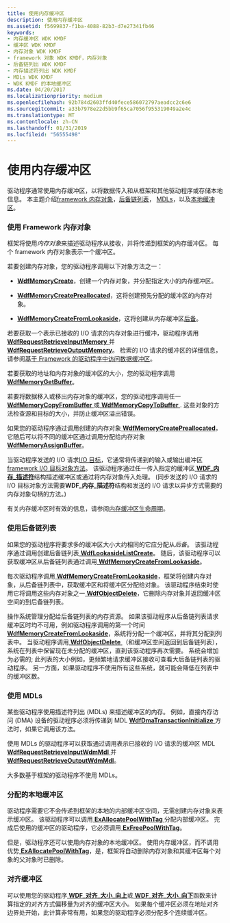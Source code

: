 ```yaml
---
title: 使用内存缓冲区
description: 使用内存缓冲区
ms.assetid: f5699837-f1ba-4088-82b3-d7e27341fb46
keywords:
- 内存缓冲区 WDK KMDF
- 缓冲区 WDK KMDF
- 内存对象 WDK KMDF
- framework 对象 WDK KMDF，内存对象
- 后备链列出 WDK KMDF
- 内存描述符列出 WDK KMDF
- MDLs WDK KMDF
- WDK KMDF 的本地缓冲区
ms.date: 04/20/2017
ms.localizationpriority: medium
ms.openlocfilehash: 92b784d2603ffd40fece586072797aeadcc2c6e6
ms.sourcegitcommit: a33b7978e22d5bb9f65ca7056f955319049a2e4c
ms.translationtype: MT
ms.contentlocale: zh-CN
ms.lasthandoff: 01/31/2019
ms.locfileid: "56555498"
---
```

# <a name="using-memory-buffers"></a>使用内存缓冲区





驱动程序通常使用内存缓冲区，以将数据传入和从框架和其他驱动程序或存储本地信息。 本主题介绍[framework 内存对象](#using-framework-memory-objects)，[后备链列表](#using-lookaside-lists)， [MDLs](#using-mdls)，以及[本地缓冲区](#allocating-local-buffers)。

### <a href="" id="using-framework-memory-objects"></a> 使用 Framework 内存对象

框架将使用*内存对象*来描述驱动程序从接收，并将传递到框架的内存缓冲区。 每个 framework 内存对象表示一个缓冲区。

若要创建内存对象，您的驱动程序调用以下对象方法之一：

-   [**WdfMemoryCreate**](https://msdn.microsoft.com/library/windows/hardware/ff548706)，创建一个内存对象，并分配指定大小的内存缓冲区。

-   [**WdfMemoryCreatePreallocated**](https://msdn.microsoft.com/library/windows/hardware/ff548712)，这将创建预先分配的缓冲区的内存对象。

-   [**WdfMemoryCreateFromLookaside**](https://msdn.microsoft.com/library/windows/hardware/ff548709)，这将创建从内存缓冲区[后备](#using-lookaside-lists)。

若要获取一个表示已接收的 I/O 请求的内存对象进行缓冲，驱动程序调用[ **WdfRequestRetrieveInputMemory** ](https://msdn.microsoft.com/library/windows/hardware/ff550015)并[ **WdfRequestRetrieveOutputMemory**](https://msdn.microsoft.com/library/windows/hardware/ff550019)。 检索的 I/O 请求的缓冲区的详细信息，请参阅[基于 Framework 的驱动程序中访问数据缓冲区](https://msdn.microsoft.com/library/windows/hardware/ff540701)。

若要获取的地址和内存对象的缓冲区的大小，您的驱动程序调用[ **WdfMemoryGetBuffer**](https://msdn.microsoft.com/library/windows/hardware/ff548715)。

若要将数据移入或移出内存对象的缓冲区，您的驱动程序调用任一[ **WdfMemoryCopyFromBuffer** ](https://msdn.microsoft.com/library/windows/hardware/ff548701)或[ **WdfMemoryCopyToBuffer** ](https://msdn.microsoft.com/library/windows/hardware/ff548703). 这些对象的方法检查源和目标的大小，并防止缓冲区溢出错误。

如果您的驱动程序通过调用创建的内存对象[ **WdfMemoryCreatePreallocated**](https://msdn.microsoft.com/library/windows/hardware/ff548712)，它随后可以将不同的缓冲区通过调用分配给内存对象[ **WdfMemoryAssignBuffer**](https://msdn.microsoft.com/library/windows/hardware/ff548697)。

当驱动程序发送的 I/O 请求[I/O 目标](using-i-o-targets.md)，它通常将传递到的输入或输出缓冲区[framework I/O 目标对象方法](https://msdn.microsoft.com/library/windows/hardware/dn265644)。 该驱动程序通过任一传入指定的缓冲区[ **WDF\_内存\_描述符**](https://msdn.microsoft.com/library/windows/hardware/ff552392)结构描述缓冲区或通过将内存对象传入处理。 (同步发送的 I/O 请求的 I/O 目标对象方法需要**WDF\_内存\_描述符**结构和发送的 I/O 请求以异步方式需要的内存对象句柄的方法。)

有关内存缓冲区时有效的信息，请参阅[内存缓冲区生命周期](memory-buffer-life-cycle.md)。

### <a href="" id="using-lookaside-lists"></a> 使用后备链列表

如果您的驱动程序将要求多的缓冲区大小大约相同的它应分配从*后备*。 该驱动程序通过调用创建后备链列表[ **WdfLookasideListCreate**](https://msdn.microsoft.com/library/windows/hardware/ff548694)。 随后，该驱动程序可以获取缓冲区从后备链列表通过调用[ **WdfMemoryCreateFromLookaside**](https://msdn.microsoft.com/library/windows/hardware/ff548709)。

每次驱动程序调用[ **WdfMemoryCreateFromLookaside**](https://msdn.microsoft.com/library/windows/hardware/ff548709)，框架将创建内存对象，从后备链列表中，获取缓冲区和将缓冲区分配给对象。 该驱动程序结束时使用它将调用这些内存对象之一[ **WdfObjectDelete**](https://msdn.microsoft.com/library/windows/hardware/ff548734)，它删除内存对象并返回缓冲区空间的到后备链列表。

操作系统管理分配给后备链列表的内存资源。 如果该驱动程序从后备链列表请求缓冲区时均不可用，例如驱动程序调用的第一个时间[ **WdfMemoryCreateFromLookaside**](https://msdn.microsoft.com/library/windows/hardware/ff548709)，系统将分配一个缓冲区，并将其分配到列表中。 当驱动程序调用[ **WdfObjectDelete** ](https://msdn.microsoft.com/library/windows/hardware/ff548734) （和缓冲区空间返回到后备链列表），系统在列表中保留现在未分配的缓冲区，直到该驱动程序再次需要。 系统会增加为必需的; 此列表的大小例如，更频繁地请求缓冲区接收可查看大后备链列表的驱动程序。 另一方面，如果驱动程序不使用所有这些系统，就可能会降低在列表中的缓冲区数。

### <a href="" id="using-mdls"></a> 使用 MDLs

某些驱动程序使用描述符列出 (MDLs) 来描述缓冲区的内存。 例如，直接内存访问 (DMA) 设备的驱动程序必须将传递到 MDL [ **WdfDmaTransactionInitialize** ](https://msdn.microsoft.com/library/windows/hardware/ff547099)方法时，如果它调用该方法。

使用 MDLs 的驱动程序可以获取通过调用表示已接收的 I/O 请求的缓冲区 MDL [ **WdfRequestRetrieveInputWdmMdl** ](https://msdn.microsoft.com/library/windows/hardware/ff550016)并[ **WdfRequestRetrieveOutputWdmMdl**](https://msdn.microsoft.com/library/windows/hardware/ff550021)。

大多数基于框架的驱动程序不使用 MDLs。

### <a href="" id="allocating-local-buffers"></a> 分配的本地缓冲区

驱动程序需要它不会传递到框架的本地的内部缓冲区空间，无需创建内存对象来表示缓冲区。 该驱动程序可以调用[ **ExAllocatePoolWithTag** ](https://msdn.microsoft.com/library/windows/hardware/ff544520)分配内部缓冲区。 完成后使用的缓冲区的驱动程序，它必须调用[ **ExFreePoolWithTag**](https://msdn.microsoft.com/library/windows/hardware/ff544593)。

但是，驱动程序还可以使用内存对象的本地缓冲区。 使用内存缓冲区，而不调用优势[ **ExAllocatePoolWithTag**](https://msdn.microsoft.com/library/windows/hardware/ff544520)，是，框架将自动删除内存对象和其缓冲区每个对象的父对象时已删除。

### <a name="aligning-buffers"></a>对齐缓冲区

可以使用您的驱动程序[ **WDF\_对齐\_大小\_向上**](https://msdn.microsoft.com/library/windows/hardware/ff551217)或[ **WDF\_对齐\_大小\_向下**](https://msdn.microsoft.com/library/windows/hardware/ff551214)函数来计算指定的对齐方式偏移量为对齐的缓冲区大小。 如果每个缓冲区必须在地址对齐边界处开始，此计算非常有用，如果您的驱动程序必须分配多个连续缓冲区。

 

 





